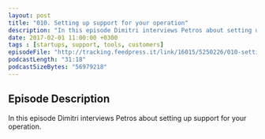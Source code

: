 ```yaml
---
layout: post
title: "010. Setting up support for your operation"
description: "In this episode Dimitri interviews Petros about setting up support for your operation."
date: 2017-02-01 11:00:00 +0300
tags : [startups, support, tools, customers]
episodeFile: "http://tracking.feedpress.it/link/16015/5250226/010-setting-up-support-for-your-operation.mp3"
podcastLength: "31:18"
podcastSizeBytes: "56979218"
---
```


## Episode Description

In this episode Dimitri interviews Petros about setting up support for your operation.
